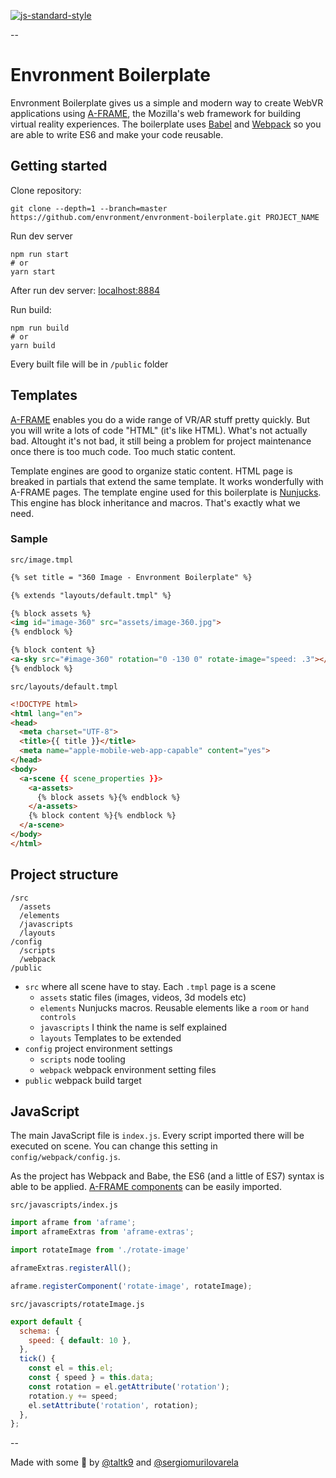 [![js-standard-style](https://img.shields.io/badge/code%20style-standard-brightgreen.svg)](http://standardjs.com)

--

# Envronment Boilerplate

Envronment Boilerplate gives us a simple and modern way to create WebVR applications using [A-FRAME](https://aframe.io/), the Mozilla's web framework for building virtual reality experiences. The boilerplate uses [Babel](https://babeljs.io/) and [Webpack](https://webpack.js.org/) so you are able to write ES6 and make your code reusable.


## Getting started

Clone repository:

```shell
git clone --depth=1 --branch=master https://github.com/envronment/envronment-boilerplate.git PROJECT_NAME

```

Run dev server

```shell
npm run start
# or
yarn start
```

After run dev server: [localhost:8884](http://localhost:8884)


Run build:

```shell
npm run build
# or
yarn build
```

Every built file will be in `/public` folder


## Templates

[A-FRAME](https://aframe.io/) enables you do a wide range of VR/AR stuff pretty quickly. But you will write a lots of code "HTML" (it's like HTML). What's not actually bad. Altought it's not bad, it still being a problem for project maintenance once there is too much code. Too much static content.

Template engines are good to organize static content. HTML page is breaked in partials that extend the same template. It works wonderfully with A-FRAME pages. The template engine used for this boilerplate is [Nunjucks](https://mozilla.github.io/nunjucks/templating.html). This engine has block inheritance and macros. That's exactly what we need.

### Sample

`src/image.tmpl`

```html
{% set title = "360 Image - Envronment Boilerplate" %}

{% extends "layouts/default.tmpl" %}

{% block assets %}
<img id="image-360" src="assets/image-360.jpg">
{% endblock %}

{% block content %}
<a-sky src="#image-360" rotation="0 -130 0" rotate-image="speed: .3"></a-sky>
{% endblock %}

```

`src/layouts/default.tmpl`

```html
<!DOCTYPE html>
<html lang="en">
<head>
  <meta charset="UTF-8">
  <title>{{ title }}</title>
  <meta name="apple-mobile-web-app-capable" content="yes">
</head>
<body>
  <a-scene {{ scene_properties }}>
    <a-assets>
      {% block assets %}{% endblock %}
    </a-assets>
    {% block content %}{% endblock %}
  </a-scene>
</body>
</html>
```

## Project structure

```
/src
  /assets
  /elements
  /javascripts
  /layouts
/config
  /scripts
  /webpack
/public
```

* `src` where all scene have to stay. Each `.tmpl` page is a scene
  * `assets` static files (images, videos, 3d models etc)
  * `elements` Nunjucks macros. Reusable elements like a `room` or `hand controls`
  * `javascripts` I think the name is self explained
  * `layouts` Templates to be extended
* `config` project environment settings
  * `scripts` node tooling
  * `webpack` webpack environment setting files
* `public` webpack build target


## JavaScript

The main JavaScript file is `index.js`. Every script imported there will be executed on scene. You can change this setting in `config/webpack/config.js`.

As the project has Webpack and Babe, the ES6 (and a little of ES7) syntax is able to be applied. [A-FRAME components]() can be easily imported.

`src/javascripts/index.js`

```javascript
import aframe from 'aframe';
import aframeExtras from 'aframe-extras';

import rotateImage from './rotate-image'

aframeExtras.registerAll();

aframe.registerComponent('rotate-image', rotateImage);
```

`src/javascripts/rotateImage.js`

```javascript
export default {
  schema: {
    speed: { default: 10 },
  },
  tick() {
    const el = this.el;
    const { speed } = this.data;
    const rotation = el.getAttribute('rotation');
    rotation.y += speed;
    el.setAttribute('rotation', rotation);
  },
};
```

--

Made with some :beers: by [@taltk9](https://github.com/taltk9) and [@sergiomurilovarela](https://github.com/sergiomurilovarela)
